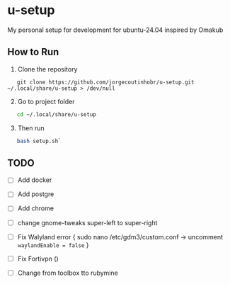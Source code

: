 # u-setup
My personal setup for development for ubuntu-24.04 inspired by Omakub

## How to Run
1. Clone the repository
```git
   git clone https://github.com/jorgecoutinhobr/u-setup.git ~/.local/share/u-setup > /dev/null
   ```

2. Go to project folder
```bash
   cd ~/.local/share/u-setup
```

3. Then run
```bash
   bash setup.sh`
```

## TODO
- [ ] Add docker
- [ ] Add postgre
- [ ] Add chrome
- [ ] change gnome-tweaks super-left to super-right
- [ ] Fix Walyland error { sudo nano /etc/gdm3/custom.conf -> uncomment `waylandEnable = false` }
- [ ] Fix Fortivpn ()
- [ ] Change from toolbox tto rubymine 









